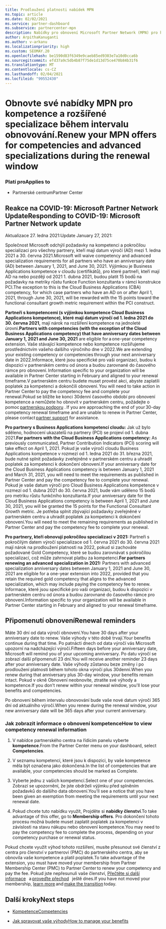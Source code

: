 ```yaml
---
title: Prodloužení platnosti nabídek MPN
ms.topic: article
ms.date: 02/02/2021
ms.service: partner-dashboard
ms.subservice: partnercenter-mpn
description: Nabídky pro obnovení Microsoft Partner Network (MPN) pro kompetence a rozšířené specializace – okno obnovení začíná výročí zakoupeného data a navíc jeden den.
author: ArpithaKanuganti
ms.author: v-arkanu
ms.localizationpriority: high
ms.custom: SEOMAY.20
ms.openlocfilehash: be1590d83f6349e9caeb85ed9303e7a10d0cca6b
ms.sourcegitcommit: efd37a9c5db4b87f75de1d13d75ce470b84b31f6
ms.translationtype: MT
ms.contentlocale: cs-CZ
ms.lasthandoff: 02/04/2021
ms.locfileid: "99552430"
---
```

# <a name="renew-your-mpn-offers-for-competencies-and-advanced-specializations-during-the-renewal-window"></a><span data-ttu-id="e0702-103">Obnovte své nabídky MPN pro kompetence a rozšířené specializace během intervalu obnovování.</span><span class="sxs-lookup"><span data-stu-id="e0702-103">Renew your MPN offers for competencies and advanced specializations during the renewal window</span></span>

### <a name="applies-to"></a><span data-ttu-id="e0702-104">Platí pro</span><span class="sxs-lookup"><span data-stu-id="e0702-104">Applies to</span></span>

- <span data-ttu-id="e0702-105">Partnerské centrum</span><span class="sxs-lookup"><span data-stu-id="e0702-105">Partner Center</span></span>

## <a name="responding-to-covid-19-microsoft-partner-network-update"></a><span data-ttu-id="e0702-106">Reakce na COVID-19: Microsoft Partner Network Update</span><span class="sxs-lookup"><span data-stu-id="e0702-106">Responding to COVID-19: Microsoft Partner Network update</span></span>

<span data-ttu-id="e0702-107">Aktualizace 27. ledna 2021:</span><span class="sxs-lookup"><span data-stu-id="e0702-107">Update January 27, 2021:</span></span>  

<span data-ttu-id="e0702-108">Společnost Microsoft odchýlí požadavky na kompetenci a pokročilou specializaci pro všechny partnery, kteří mají datum výročí (AD) mezi 1. ledna 2021 a 30. června 2021.</span><span class="sxs-lookup"><span data-stu-id="e0702-108">Microsoft will waive competency and advanced specialization requirements for all partners who have an anniversary date (AD) between January 1, 2021, and June 30, 2021.</span></span> <span data-ttu-id="e0702-109">Výjimkou je Business Applications kompetence v cloudu (certifikátů), pro které partneři, kteří mají AD na nebo později od 2021 1. dubna 2021, budou platit 15 bodů na požadavky na metriky růstu funkce Function konzultanta v rámci konstrukce PCI.</span><span class="sxs-lookup"><span data-stu-id="e0702-109">The exception to this is the Cloud Business Applications (CBA) competency, for which case partners who have an AD on or after April 1, 2021, through June 30, 2021, will be rewarded with the 15 points toward the functional consultant growth metric requirement within the PCI construct.</span></span>  

<span data-ttu-id="e0702-110">**Partneři s kompetencemi (s výjimkou kompetence Cloud Business Applications kompetence), které mají datum výročí od 1. ledna 2021 do 30. června 2021,** mají nárok na rozšíření kompetence na jednoleté úrovni.</span><span class="sxs-lookup"><span data-stu-id="e0702-110">**Partners with competencies (with the exception of the Cloud Business Applications competency) that have anniversary dates between January 1, 2021 and June 30, 2021** are eligible for a one-year competency extension.</span></span> <span data-ttu-id="e0702-111">Vaše stávající kompetence nebo kompetence rozšiřujeme prostřednictvím vašeho dalšího výročního dne v 2022.</span><span class="sxs-lookup"><span data-stu-id="e0702-111">We are extending your existing competency or competencies through your next anniversary date in 2022.</span></span><span data-ttu-id="e0702-112">Informace, které jsou specifické pro vaši organizaci, budou k dispozici v partnerském centru od února a budou zarovnané do časového rámce pro obnovení.</span><span class="sxs-lookup"><span data-stu-id="e0702-112"> Information specific to your organization will be available in Partner Center starting in February and aligned to your renewal timeframe.</span></span><span data-ttu-id="e0702-113">V partnerském centru budete muset provést akci, abyste zaplatili poplatek za kompetenci a dokončili obnovení.</span><span class="sxs-lookup"><span data-stu-id="e0702-113"> You will need to take action in Partner Center to pay the competency fee and complete your renewal.</span></span><span data-ttu-id="e0702-114">Pokud se blížíte ke konci 30denní časového období pro obnovení kompetence a nemůžete ho obnovit v partnerském centru, požádejte o pomoc [partnerskou podporu](https://partner.microsoft.com/support) .</span><span class="sxs-lookup"><span data-stu-id="e0702-114"> If you are approaching the end of your 30-day competency renewal timeframe and are unable to renew in Partner Center, please contact [partner support](https://partner.microsoft.com/support) for assistance.</span></span>  

<span data-ttu-id="e0702-115">**Pro partnery s Business Applications kompetencí cloudu:** Jak už bylo sděleno, hodnocení ukazatelů na partnery (PCI) se projeví od 1. dubna 2021.</span><span class="sxs-lookup"><span data-stu-id="e0702-115">**For partners with the Cloud Business Applications competency:** As previously communicated, Partner Contribution Indicators (PCI) scoring will take effect on April 1, 2021.</span></span> <span data-ttu-id="e0702-116">Pokud je vaše výročí cloudu Business Applications kompetence v rozmezí od 1. ledna 2021 do 31. března 2021, bude nutné splnit požadavky zveřejněné v partnerském centru a uhradit poplatek za kompetenci k dokončení obnovení.</span><span class="sxs-lookup"><span data-stu-id="e0702-116">If your anniversary date for the Cloud Business Applications competency is between January 1, 2021 and March 31, 2021, you will need to meet the requirements as published in Partner Center and pay the competency fee to complete your renewal.</span></span> <span data-ttu-id="e0702-117">Pokud je vaše datum výročí pro Cloud Business Applications kompetence v rozmezí od 1. dubna 2021 do 30. června 2021, bude vám uděleno 15 bodů pro metriku růstu funkčního konzultanta.</span><span class="sxs-lookup"><span data-stu-id="e0702-117">If your anniversary date for the Cloud Business Applications competency is between April 1, 2021 and June 30, 2021, you will be granted the 15 points for the Functional Consultant Growth metric.</span></span> <span data-ttu-id="e0702-118">Je potřeba splnit zbývající požadavky zveřejněné v partnerském centru a uhradit poplatek za kompetenci k dokončení obnovení.</span><span class="sxs-lookup"><span data-stu-id="e0702-118">You will need to meet the remaining requirements as published in Partner Center and pay the competency fee to complete your renewal.</span></span>  

<span data-ttu-id="e0702-119">**Pro partnery, kteří obnovují pokročilou specializaci v 2021:** Partneři s pokročilým datem výročí specializace od 1. června 2021 do 30. června 2021 mají nárok na prodloužení platnosti na 2022, pokud si zachováte požadované Gold Competency, které se budou zarovnávat s pokročilou specializací, což může zahrnovat platbu za kompetenci.</span><span class="sxs-lookup"><span data-stu-id="e0702-119">**For partners renewing an advanced specialization in 2021:** Partners with advanced specialization anniversary dates between January 1, 2021 and June 30, 2021 are eligible for a one-year extension into 2022, provided that you retain the required gold competency that aligns to the advanced specialization, which may include paying the competency fee to renew.</span></span> <span data-ttu-id="e0702-120">Informace, které jsou specifické pro vaši organizaci, budou k dispozici v partnerském centru od února a budou zarovnané do časového rámce pro obnovení.</span><span class="sxs-lookup"><span data-stu-id="e0702-120">Information specific to your organization will be available in Partner Center starting in February and aligned to your renewal timeframe.</span></span>  

## <a name="renewal-reminders"></a><span data-ttu-id="e0702-121">Připomenutí obnovení</span><span class="sxs-lookup"><span data-stu-id="e0702-121">Renewal reminders</span></span>

<span data-ttu-id="e0702-122">Máte 30 dní od data výročí obnovení.</span><span class="sxs-lookup"><span data-stu-id="e0702-122">You have 30 days after your anniversary date to renew.</span></span> <span data-ttu-id="e0702-123">Vaše výhody v této době trvají.</span><span class="sxs-lookup"><span data-stu-id="e0702-123">Your benefits continue during that time.</span></span> <span data-ttu-id="e0702-124">Po patnácti dnech od data výročí vás Microsoft upozorní na nadcházející výročí.</span><span class="sxs-lookup"><span data-stu-id="e0702-124">Fifteen days before your anniversary date, Microsoft will remind you of your upcoming anniversary.</span></span> <span data-ttu-id="e0702-125">Po datu výročí se zobrazí další připomenutí 23 dní.</span><span class="sxs-lookup"><span data-stu-id="e0702-125">You will receive another reminder 23 days after your anniversary date.</span></span> <span data-ttu-id="e0702-126">Vaše výhody zůstanou beze změny i po prodloužení platnosti během tohoto okna výročí plus 30denní.</span><span class="sxs-lookup"><span data-stu-id="e0702-126">When you renew during that anniversary plus 30-day window, your benefits remain intact.</span></span> <span data-ttu-id="e0702-127">Pokud v okně Obnovení neobnovíte, ztratíte své výhody a kompetence.</span><span class="sxs-lookup"><span data-stu-id="e0702-127">If you don't renew within your renewal window, you'll lose your benefits and competencies.</span></span>

<span data-ttu-id="e0702-128">Po obnovení během intervalu obnovování bude vaše nové datum výročí 365 dní od aktuálního výročí.</span><span class="sxs-lookup"><span data-stu-id="e0702-128">When you renew during the renewal window, your new anniversary date will be 365 days after your current anniversary.</span></span>

### <a name="how-to-view-competency-renewal-information"></a><span data-ttu-id="e0702-129">Jak zobrazit informace o obnovení kompetence</span><span class="sxs-lookup"><span data-stu-id="e0702-129">How to view competency renewal information</span></span>

1. <span data-ttu-id="e0702-130">V nabídce partnerského centra na řídicím panelu vyberte **kompetence**.</span><span class="sxs-lookup"><span data-stu-id="e0702-130">From the Partner Center menu on your dashboard, select **Competencies**.</span></span>  

2. <span data-ttu-id="e0702-131">V seznamu kompetencí, které jsou k dispozici, by vaše kompetence měla být označena jako dokončená.</span><span class="sxs-lookup"><span data-stu-id="e0702-131">In the list of competencies that are available, your competencies should be marked as Complete.</span></span>  

3. <span data-ttu-id="e0702-132">Vyberte jednu z vašich kompetencí.</span><span class="sxs-lookup"><span data-stu-id="e0702-132">Select one of your competencies.</span></span> <span data-ttu-id="e0702-133">Zobrazí se upozornění, že jste obdrželi výjimku před splněním požadavků do dalšího data obnovení.</span><span class="sxs-lookup"><span data-stu-id="e0702-133">You'll see a notice that you have been given an exemption from meeting the requirements until your next renewal date.</span></span>

4. <span data-ttu-id="e0702-134">Pokud chcete tuto nabídku využít, Projděte si **nabídky členství**.</span><span class="sxs-lookup"><span data-stu-id="e0702-134">To take advantage of this offer, go to **Membership offers**.</span></span> <span data-ttu-id="e0702-135">Pro dokončení tohoto procesu možná budete muset zaplatit poplatek za kompetenci v závislosti na stavu nákupu nebo obnovení kompetence.</span><span class="sxs-lookup"><span data-stu-id="e0702-135">You may need to pay the competency fee to complete the process, depending on your competency purchase or renewal status.</span></span>

<span data-ttu-id="e0702-136">Pokud chcete využít výhod tohoto rozšíření, musíte přesunout své členství z centra pro členství v partnerovi (PMC) do partnerského centra, aby se obnovila vaše kompetence a platil poplatek.</span><span class="sxs-lookup"><span data-stu-id="e0702-136">To take advantage of the extension, you must have moved your membership from Partner Membership Center (PMC) to Partner Center to renew your competency and pay the fee.</span></span> <span data-ttu-id="e0702-137">Pokud jste nepřesunuli vaše členství, [Přečtěte si další informace](prepare-pmc-pc-migration.md)   a [proveďte přechod](https://partners.microsoft.com/partnerprogram/Welcome.aspx)   ještě dnes.</span><span class="sxs-lookup"><span data-stu-id="e0702-137">If you have not moved your membership, [learn more](prepare-pmc-pc-migration.md) and [make the transition](https://partners.microsoft.com/partnerprogram/Welcome.aspx) today.</span></span>  

## <a name="next-steps"></a><span data-ttu-id="e0702-138">Další kroky</span><span class="sxs-lookup"><span data-stu-id="e0702-138">Next steps</span></span>

- [<span data-ttu-id="e0702-139">Kompetence</span><span class="sxs-lookup"><span data-stu-id="e0702-139">Competencies</span></span>](learn-about-competencies.md)

- [<span data-ttu-id="e0702-140">Jak spravovat vaše výhody</span><span class="sxs-lookup"><span data-stu-id="e0702-140">How to manage your benefits</span></span>](manage-your-partner-network-benefits.md)

